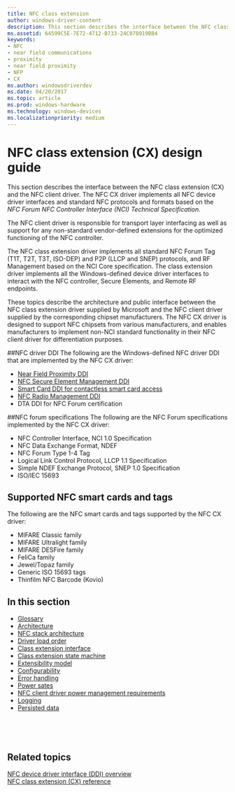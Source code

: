 ```yaml
---
title: NFC class extension
author: windows-driver-content
description: This section describes the interface between the NFC class extension (CX) and the NFC client driver.
ms.assetid: 64599C5E-7E72-4712-B733-24C078919B84
keywords:
- NFC
- near field communications
- proximity
- near field proximity
- NFP
- CX
ms.author: windowsdriverdev
ms.date: 04/20/2017
ms.topic: article
ms.prod: windows-hardware
ms.technology: windows-devices
ms.localizationpriority: medium
---
```


# NFC class extension (CX) design guide


This section describes the interface between the NFC class extension (CX) and the NFC client driver. The NFC CX driver implements all NFC device driver interfaces and standard NFC protocols and formats based on the *NFC Forum NFC Controller Interface (NCI) Technical Specification*.

The NFC client driver is responsible for transport layer interfacing as well as support for any non-standard vendor-defined extensions for the optimized functioning of the NFC controller.

The NFC class extension driver implements all standard NFC Forum Tag (T1T, T2T, T3T, ISO-DEP) and P2P (LLCP and SNEP) protocols, and RF Management based on the NCI Core specification. The class extension driver implements all the Windows-defined device driver interfaces to interact with the NFC controller, Secure Elements, and Remote RF endpoints.

These topics describe the architecture and public interface between the NFC class extension driver supplied by Microsoft and the NFC client driver supplied by the corresponding chipset manufacturers. The NFC CX driver is designed to support NFC chipsets from various manufacturers, and enables manufacturers to implement non-NCI standard functionality in their NFC client driver for differentiation purposes.

##NFC driver DDI
The following are the Windows-defined NFC driver DDI that are implemented by the NFC CX driver:

-   [Near Field Proximity DDI](https://msdn.microsoft.com/library/windows/hardware/jj866056)
-   [NFC Secure Element Management DDI](https://msdn.microsoft.com/library/windows/hardware/dn905485)
-   [Smart Card DDI for contactless smart card access](https://msdn.microsoft.com/library/windows/hardware/dn905601)
-   [NFC Radio Management DDI](https://msdn.microsoft.com/library/windows/hardware/dn905577)
-   DTA DDI for NFC Forum certification

##NFC forum specifications
The following are the NFC Forum specifications implemented by the NFC CX driver:  

-   NFC Controller Interface, NCI 1.0 Specification
-   NFC Data Exchange Format, NDEF
-   NFC Forum Type 1-4 Tag
-   Logical Link Control Protocol, LLCP 1.1 Specification
-   Simple NDEF Exchange Protocol, SNEP 1.0 Specification
-   ISO/IEC 15693

## Supported NFC smart cards and tags
The following are the NFC smart cards and tags supported by the NFC CX driver:  

-   MIFARE Classic family
-   MIFARE Ultralight family
-   MIFARE DESFire family
-   FeliCa family
-   Jewel/Topaz family
-   Generic ISO 15693 tags
-   Thinfilm NFC Barcode (Kovio)



## In this section


-   [Glossary](glossary.md)
-   [Architecture](architecture.md)
-   [NFC stack architecture](nfc-stack-architecture.md)
-   [Driver load order](driver-load-order.md)
-   [Class extension interface](nfc-class-extension-interface.md)
-   [Class extension state machine](nfc-class-extension-state-machine.md)
-   [Extensibility model](extensibility-model.md)
-   [Configurability](configurability.md)
-   [Error handling](error-handling.md)
-   [Power sates](power-states.md)
-   [NFC client driver power management requirements](nfc-client-driver-power-management-requirements.md)
-   [Logging](logging.md)
-   [Persisted data](persisted-data.md)

 

 
## Related topics
[NFC device driver interface (DDI) overview](https://msdn.microsoft.com/library/windows/hardware/mt715815)  
[NFC class extension (CX) reference](https://msdn.microsoft.com/library/windows/hardware/dn905536)  
